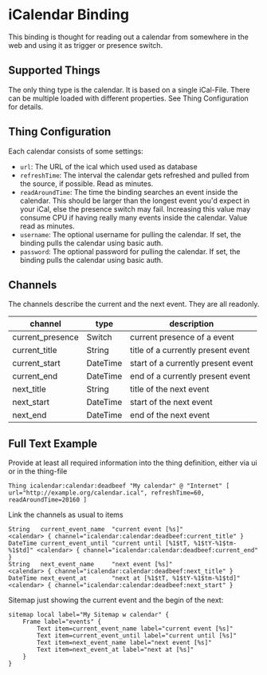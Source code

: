 # iCalendar Binding

This binding is thought for reading out a calendar from somewhere in the web and using it as trigger or presence switch.

## Supported Things

The only thing type is the calendar. It is based on a single iCal-File. There can be multiple loaded with different properties. See Thing Configuration for details.

## Thing Configuration

Each calendar consists of some settings:

* `url`: The URL of the ical which used used as database
* `refreshTime`: The interval the calendar gets refreshed and pulled from the source, if possible. Read as minutes.
* `readAroundTime`: The time the binding searches an event inside the calendar. This should be larger than the longest event you'd expect in your iCal, else the presence switch may fail. Increasing this value may consume CPU if having really many events inside the calendar. Value read as minutes.
* `username`: The optional username for pulling the calendar. If set, the binding pulls the calendar using basic auth.
* `password`: The optional password for pulling the calendar. If set, the binding pulls the calendar using basic auth.

## Channels

The channels describe the current and the next event. They are all readonly.

| channel           | type      | description                         |
|-------------------|-----------|-------------------------------------|
| current_presence  | Switch    | current presence of a event         |
| current_title     | String    | title of a currently present event  |
| current_start     | DateTime  | start of a currently present event  |
| current_end       | DateTime  | end of a currently present event    |
| next_title        | String    | title of the next event             |
| next_start        | DateTime  | start of the next event             |
| next_end          | DateTime  | end of the next event               |

## Full Text Example

Provide at least all required information into the thing definition, either via ui or in the thing-file

    Thing icalendar:calendar:deadbeef "My calendar" @ "Internet" [ url="http://example.org/calendar.ical", refreshTime=60, readAroundTime=20160 ]

Link the channels as usual to items

    String   current_event_name  "current event [%s]"                       <calendar> { channel="icalendar:calendar:deadbeef:current_title" }
    DateTime current_event_until "current until [%1$tT, %1$tY-%1$tm-%1$td]" <calendar> { channel="icalendar:calendar:deadbeef:current_end" }
    String   next_event_name     "next event [%s]"                          <calendar> { channel="icalendar:calendar:deadbeef:next_title" }
    DateTime next_event_at       "next at [%1$tT, %1$tY-%1$tm-%1$td]"       <calendar> { channel="icalendar:calendar:deadbeef:next_start" }

Sitemap just showing the current event and the begin of the next:

    sitemap local label="My Sitemap w calendar" {
        Frame label="events" {
            Text item=current_event_name label="current event [%s]"
            Text item=current_event_until label="current until [%s]"
            Text item=next_event_name label="next event [%s]"
            Text item=next_event_at label="next at [%s]"
        }
    }
